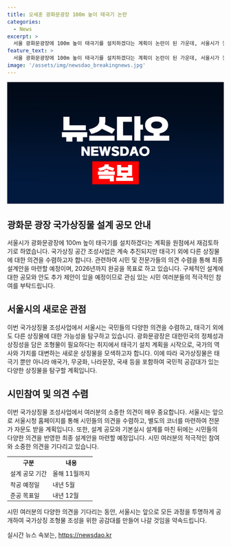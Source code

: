 ```yaml
---
title: 오세훈 광화문광장 100m 높이 태극기 논란
categories:
  - News
excerpt: >
  서울 광화문광장에 100m 높이 태극기를 설치하겠다는 계획이 논란이 된 가운데, 서울시가 원점 재검토하기로 했다. 시민 및 전문가의 의견을 수렴하고, 다른 상징물에 대한 설계 공모를 통해 국가상징 공간을 새롭게 조성할 예정이다. 해당 공간은 국가의 상징뿐만 아니라 국민적 공감대가 있는 상징물로도 확대될 것으로 보인다. 이를 위해 시는 시민 및 전문가의 의견 수렴을 위한 별도 코너를 만들어 홈페이지에도 설치하고, 내년 12월까지 완공할 계획이다.
feature_text: >
  서울 광화문광장에 100m 높이 태극기를 설치하겠다는 계획이 논란이 된 가운데, 서울시가 원점 재검토하기로 했다. 시민 및 전문가의 의견을 수렴하고, 다른 상징물에 대한 설계 공모를 통해 국가상징 공간을 새롭게 조성할 예정이다. 해당 공간은 국가의 상징뿐만 아니라 국민적 공감대가 있는 상징물로도 확대될 것으로 보인다. 이를 위해 시는 시민 및 전문가의 의견 수렴을 위한 별도 코너를 만들어 홈페이지에도 설치하고, 내년 12월까지 완공할 계획이다.
image: '/assets/img/newsdao_breakingnews.jpg'
---
```


<p><img src="/assets/img/newsdao_breakingnews.jpg" alt="flaretime 속보" /></p>

<h2>광화문 광장 국가상징물 설계 공모 안내</h2>

<p data-ke-size="size16">서울시가 광화문광장에 100m 높이 태극기를 설치하겠다는 계획을 원점에서 재검토하기로 하였습니다. 국가상징 공간 조성사업은 계속 추진되지만 태극기 외에 다른 상징물에 대한 의견을 수렴하고자 합니다. 관련하여 시민 및 전문가들의 의견 수렴을 통해 최종 설계안을 마련할 예정이며, 2026년까지 완공을 목표로 하고 있습니다. 구체적인 설계에 대한 공모와 안도 추가 제안이 있을 예정이므로 관심 있는 시민 여러분들의 적극적인 참여를 부탁드립니다.</p>

<h2>서울시의 새로운 관점</h2>

<p data-ke-size="size16">이번 국가상징물 조성사업에서 서울시는 국민들의 다양한 의견을 수렴하고, 태극기 외에도 다른 상징물에 대한 가능성을 탐구하고 있습니다. 광화문광장은 대한민국의 정체성과 상징성을 담은 조형물이 필요하다는 취지에서 태극기 설치 계획을 시작으로, 국가의 역사와 가치를 대변하는 새로운 상징물을 모색하고자 합니다. 이에 따라 국가상징물은 태극기 뿐만 아니라 애국가, 무궁화, 나라문장, 국새 등을 포함하여 국민적 공감대가 있는 다양한 상징물을 탐구할 계획입니다.</p>

<h2>시민참여 및 의견 수렴</h2>

<p data-ke-size="size16">이번 국가상징물 조성사업에서 여러분의 소중한 의견이 매우 중요합니다. 서울시는 앞으로 서울시청 홈페이지를 통해 시민들의 의견을 수렴하고, 별도의 코너를 마련하여 전문가 자문도 받을 계획입니다. 또한, 설계 공모와 기본실시 설계를 마친 뒤에는 시민들의 다양한 의견을 반영한 최종 설계안을 마련할 예정입니다. 시민 여러분의 적극적인 참여와 소중한 의견을 기다리고 있습니다.</p>

<table>
    <tr>
        <th>구분</th>
        <th>내용</th>
    </tr>
    <tr>
        <td>설계 공모 기간</td>
        <td>올해 11월까지</td>
    </tr>
    <tr>
        <td>착공 예정일</td>
        <td>내년 5월</td>
    </tr>
    <tr>
        <td>준공 목표일</td>
        <td>내년 12월</td>
    </tr>
</table>

<p data-ke-size="size16">시민 여러분의 다양한 의견을 기다리는 동안, 서울시는 앞으로 모든 과정을 투명하게 공개하여 국가상징 조형물 조성을 위한 공감대를 만들어 나갈 것임을 약속드립니다.</p>
실시간 뉴스 속보는, <a href="https://newsdao.kr" rel="dofollow">https://newsdao.kr</a>


